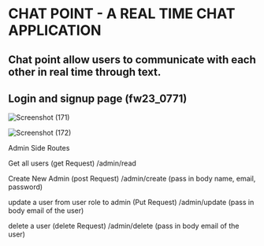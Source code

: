 <h1>CHAT POINT - A REAL TIME CHAT APPLICATION</h1>

<h2>Chat point allow users to communicate with each other in real time through text.<h2>

<h2>Login and signup page (fw23_0771)</h2>

![Screenshot (171)](https://user-images.githubusercontent.com/115460277/228595398-e6cd1d59-b4f7-48d1-8043-73b35de01282.png)
  
  

  ![Screenshot (172)](https://user-images.githubusercontent.com/115460277/228595466-af683247-76be-4c7e-8823-07b1f3719fcf.png)

  
Admin Side Routes 

Get all users (get Request)
/admin/read

Create New Admin  (post Request)
/admin/create (pass in body name, email, password)

update a user from user role to admin (Put Request)
/admin/update (pass in body email of the user)

delete a user (delete Request)
/admin/delete  (pass in body email of the user)
